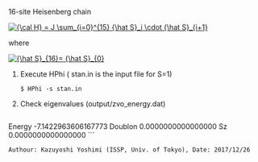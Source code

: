 16-site Heisenberg chain

<a href="https://www.codecogs.com/eqnedit.php?latex={\cal&space;H}&space;=&space;J&space;\sum_{i=0}^{15}&space;{\hat&space;S}_i&space;\cdot&space;{\hat&space;S}_{i&plus;1}" target="_blank"><img src="https://latex.codecogs.com/gif.latex?{\cal&space;H}&space;=&space;J&space;\sum_{i=0}^{15}&space;{\hat&space;S}_i&space;\cdot&space;{\hat&space;S}_{i&plus;1}" title="{\cal H} = J \sum_{i=0}^{15} {\hat S}_i \cdot {\hat S}_{i+1}" /></a>

where 

<a href="https://www.codecogs.com/eqnedit.php?latex={\hat&space;S}_{16}=&space;{\hat&space;S}_{0}" target="_blank"><img src="https://latex.codecogs.com/gif.latex?{\hat&space;S}_{16}=&space;{\hat&space;S}_{0}" title="{\hat S}_{16}= {\hat S}_{0}" /></a>


1. Execute HPhi ( stan.in is the input file for S=1)


    ``` 
    $ HPhi -s stan.in
    ```


2. Check eigenvalues (output/zvo_energy.dat)


    ```
Energy  -7.1422963606167773
Doublon  0.0000000000000000
Sz  0.0000000000000000
    ```
    
    Authour: Kazuyoshi Yoshimi (ISSP, Univ. of Tokyo), Date: 2017/12/26
